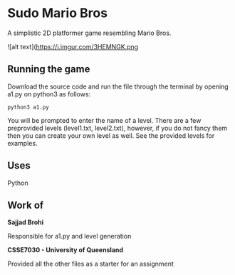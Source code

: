 # Sudo Mario Bros

A simplistic 2D platformer game resembling Mario Bros.

![alt text](https://i.imgur.com/3HEMNGK.png

## Running the game

Download the source code and run the file through the terminal by opening a1.py on python3 as follows:

```
python3 a1.py
```

You will be prompted to enter the name of a level. There are a few preprovided levels (level1.txt, level2.txt), however, if you do not fancy them then you can create your own level as well. See the provided levels for examples.

## Uses

Python

## Work of

**Sajjad Brohi**

Responsible for a1.py and level generation

**CSSE7030 - University of Queensland**

Provided all the other files as a starter for an assignment
